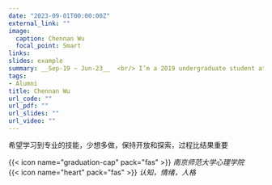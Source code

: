 ```yaml
---
date: "2023-09-01T00:00:00Z"
external_link: ""
image:
  caption: Chennan Wu
  focal_point: Smart
links:
slides: example
summary: __Sep-19 ~ Jun-23__  <br/> I’m a 2019 undergraduate student at School of Psychology, Nanjing Normal University, a time lag effect believer, a stable ISTJ. I approach life with an experiencial mindset.
tags:
- Alumni
title: Chennan Wu
url_code: ""
url_pdf: ""
url_slides: ""
url_video: ""
---
```

希望学习到专业的技能，少想多做，保持开放和探索，过程比结果重要

{{< icon name="graduation-cap" pack="fas" >}} _南京师范大学心理学院_  
{{< icon name="heart" pack="fas" >}} _认知，情绪，人格_  


